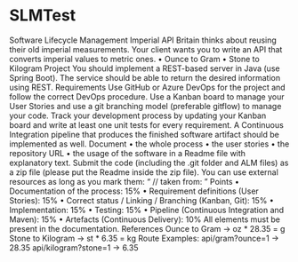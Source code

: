# SLMTest
Software Lifecycle Management
Imperial API
Britain thinks about reusing their old imperial measurements. Your client wants you to write an API that converts imperial values to metric ones.
• Ounce to Gram
• Stone to Kilogram
Project
You should implement a REST-based server in Java (use Spring Boot). The service should be able to return the desired information using REST.
Requirements
Use GitHub or Azure DevOps for the project and follow the correct DevOps procedure. Use a Kanban board to manage your User Stories and use a git branching model (preferable gitflow) to manage your code. Track your development process by updating your Kanban board and write at least one unit tests for every requirement. A Continuous Integration pipeline that produces the finished software artifact should be implemented as well. Document
• the whole process
• the user stories
• the repository URL
• the usage of the software
in a Readme file with explanatory text. Submit the code (including the .git folder and ALM files) as a zip file (please put the Readme inside the zip file).
You can use external resources as long as you mark them: “ // taken from: <URL> ”
Points
• Documentation of the process: 15%
• Requirement definitions (User Stories): 15%
• Correct status / Linking / Branching (Kanban, Git): 15%
• Implementation: 15%
• Testing: 15%
• Pipeline (Continuous Integration and Maven): 15%
• Artefacts (Continuous Delivery): 10%
All elements must be present in the documentation.
References
Ounce to Gram → oz * 28.35 = g
Stone to Kilogram → st * 6.35 = kg
Route Examples:
api/gram?ounce=1 → 28.35
api/kilogram?stone=1 → 6.35
